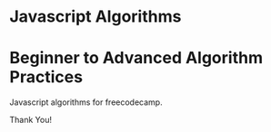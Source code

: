 # Javascript Algorithms
# Beginner to Advanced Algorithm Practices
Javascript algorithms for freecodecamp. 

Thank You!
